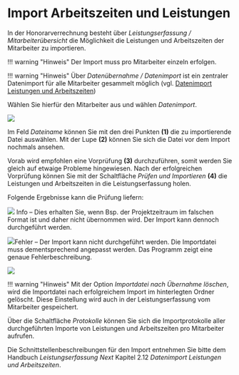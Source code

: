 # Import Arbeitszeiten und Leistungen

In der Honorarverrechnung besteht über *Leistungserfassung /
Mitarbeiterübersicht* die Möglichkeit die Leistungen und Arbeitszeiten
der Mitarbeiter zu importieren.

!!! warning "Hinweis"
    Der Import muss pro Mitarbeiter einzeln erfolgen.

!!! warning "Hinweis"
    Über *Datenübernahme / Datenimport* ist ein zentraler Datenimport für
    alle Mitarbeiter gesammelt möglich (vgl. [Datenimport Leistungen und Arbeitszeiten](/HONNext/Datenübernahme/#datenimport-leistungen-und-arbeitszeiten))

Wählen Sie hierfür den Mitarbeiter aus und wählen *Datenimport*.


![](<img/image149.png>)

Im Feld *Dateiname* können Sie mit den drei Punkten **(1)** die zu
importierende Datei auswählen. Mit der Lupe **(2)** können Sie sich die
Datei vor dem Import nochmals ansehen.

Vorab wird empfohlen eine Vorprüfung **(3)** durchzuführen, somit werden
Sie gleich auf etwaige Probleme hingewiesen. Nach der erfolgreichen
Vorprüfung können Sie mit der Schaltfläche *Prüfen und Importieren*
**(4)** die Leistungen und Arbeitszeiten in die Leistungserfassung
holen.

Folgende Ergebnisse kann die Prüfung liefern:

![](<img/image150.png>) Info – Dies erhalten Sie,
wenn Bsp. der Projektzeitraum im falschen Format ist und daher nicht
übernommen wird. Der Import kann dennoch durchgeführt werden.

![](<img/image151.png>)Fehler – Der Import kann
nicht durchgeführt werden. Die Importdatei muss dementsprechend
angepasst werden. Das Programm zeigt eine genaue Fehlerbeschreibung.


![](<img/image153.png>)

!!! warning "Hinweis"
    Mit der Option *Importdatei nach Übernahme löschen*, wird die
    Importdatei nach erfolgreichem Import im hinterlegten Ordner gelöscht.
    Diese Einstellung wird auch in der Leistungserfassung vom Mitarbeiter
    gespeichert.

Über die Schaltfläche *Protokolle* können Sie sich die Importprotokolle
aller durchgeführten Importe von Leistungen und Arbeitszeiten pro
Mitarbeiter aufrufen.

Die Schnittstellenbeschreibungen für den Import entnehmen Sie bitte dem
Handbuch *Leistungserfassung Next* Kapitel 2.12 *Datenimport Leistungen
und Arbeitszeiten*.
